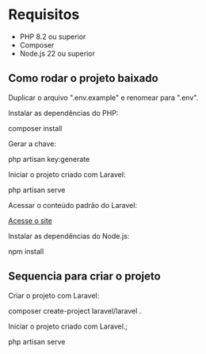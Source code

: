 # Requisitos

* PHP 8.2 ou superior
* Composer
* Node.js 22 ou superior

## Como rodar o projeto baixado

Duplicar o arquivo ".env.example" e renomear para ".env".

Instalar as dependências do PHP:

composer install

Gerar a chave:

php artisan key:generate

Iniciar o projeto criado com Laravel:

php artisan serve

Acessar o conteúdo padrão do Laravel:

[Acesse o site](http://127.0.0.1:8000)

Instalar as dependências do Node.js:

npm install

## Sequencia para criar o projeto

Criar o projeto com Laravel:

composer create-project laravel/laravel .

Iniciar o projeto criado com Laravel.;

php artisan serve
